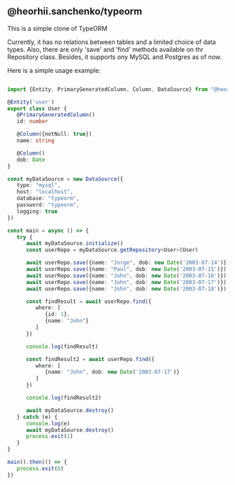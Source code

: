 
## @heorhii.sanchenko/typeorm

This is a simple clone of TypeORM

Currently, it has no relations between tables and a limited choice of data types.
Also, there are only 'save' and 'find' methods available on thr Repository class.
Besides, it supports ony MySQL and Postgres as of now.

Here is a simple usage example:

```typescript

import {Entity, PrimaryGeneratedColumn, Column, DataSource} from "@heorhii.sanchenko/typeorm";

@Entity('user')
export class User {
   @PrimaryGeneratedColumn()
   id: number

   @Column({notNull: true})
   name: string

   @Column()
   dob: Date
}

const myDataSource = new DataSource({
   type: "mysql",
   host: "localhost",
   database: "typeorm",
   password: "typeorm",
   logging: true
})

const main = async () => {
   try {
      await myDataSource.initialize()
      const userRepo = myDataSource.getRepository<User>(User)

      await userRepo.save({name: "Jorge", dob: new Date('2003-07-14')})
      await userRepo.save({name: "Paul", dob: new Date('2003-07-15')})
      await userRepo.save({name: "John", dob: new Date('2003-07-16')})
      await userRepo.save({name: "John", dob: new Date('2003-07-17')})
      await userRepo.save({name: "John", dob: new Date('2003-07-18')})

      const findResult = await userRepo.find({
         where: [
            {id: 1},
            {name: "John"}
         ]
      })

      console.log(findResult)

      const findResult2 = await userRepo.find({
         where: [
            {name: "John", dob: new Date('2003-07-17')}
         ]
      })

      console.log(findResult2)

      await myDataSource.destroy()
   } catch (e) {
      console.log(e)
      await myDataSource.destroy()
      process.exit(1)
   }
}

main().then(() => {
   process.exit(0)
})
```

